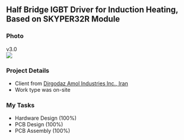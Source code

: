 ## Half Bridge IGBT Driver for Induction Heating, Based on SKYPER32R Module

### Photo
v3.0  
![](https://s32.picofile.com/file/8478476868/v3_0.jpg)

### Project Details
- Client from [Dirgodaz Amol Industries Inc., Iran](https://dirgodazamol.com/en/)
- Work type was on-site

### My Tasks
- Hardware Design (100%)
- PCB Design (100%)
- PCB Assembly (100%)

